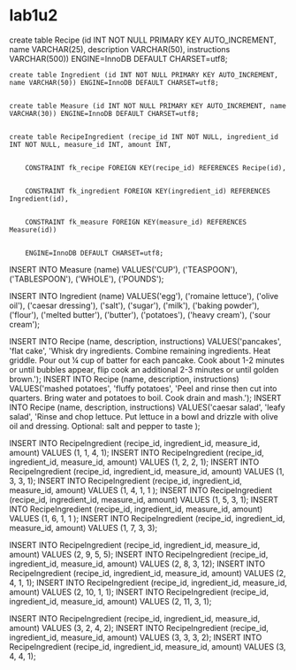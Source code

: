 
# lab1u2

create table Recipe (id INT NOT NULL PRIMARY KEY AUTO_INCREMENT, name VARCHAR(25), description VARCHAR(50), instructions VARCHAR(500)) ENGINE=InnoDB DEFAULT CHARSET=utf8;
	

	create table Ingredient (id INT NOT NULL PRIMARY KEY AUTO_INCREMENT, name VARCHAR(50)) ENGINE=InnoDB DEFAULT CHARSET=utf8; 
	

	create table Measure (id INT NOT NULL PRIMARY KEY AUTO_INCREMENT, name VARCHAR(30)) ENGINE=InnoDB DEFAULT CHARSET=utf8; 
	

	create table RecipeIngredient (recipe_id INT NOT NULL, ingredient_id INT NOT NULL, measure_id INT, amount INT, 
	

		CONSTRAINT fk_recipe FOREIGN KEY(recipe_id) REFERENCES Recipe(id), 
	

		CONSTRAINT fk_ingredient FOREIGN KEY(ingredient_id) REFERENCES Ingredient(id), 
	

		CONSTRAINT fk_measure FOREIGN KEY(measure_id) REFERENCES Measure(id)) 
	

		ENGINE=InnoDB DEFAULT CHARSET=utf8; 
	  
	  

INSERT INTO Measure (name) VALUES('CUP'), ('TEASPOON'), ('TABLESPOON'), ('WHOLE'), ('POUNDS');


INSERT INTO Ingredient (name) VALUES('egg'), ('romaine lettuce'), ('olive oil'), ('caesar dressing'), ('salt'), ('sugar'), ('milk'), ('baking powder'), ('flour'), ('melted butter'), ('butter'), ('potatoes'), ('heavy cream'), ('sour cream');


INSERT INTO Recipe (name, description, instructions) VALUES('pancakes', 'flat cake', 'Whisk dry ingredients. Combine remaining ingredients. Heat griddle. Pour out ¼ cup of batter for each pancake. Cook about 1-2 minutes or until bubbles appear, flip cook an additional 2-3 minutes or until golden brown.');
INSERT INTO Recipe (name, description, instructions) VALUES('mashed potatoes', 'fluffy potatoes', 'Peel and rinse then cut into quarters. Bring water and potatoes to boil. Cook drain and mash.');
INSERT INTO Recipe (name, description, instructions) VALUES('caesar salad', 'leafy salad', 'Rinse and chop lettuce. Put lettuce in a bowl and drizzle with olive oil and dressing. Optional: salt and pepper to taste );

INSERT INTO RecipeIngredient (recipe_id, ingredient_id, measure_id, amount) VALUES (1, 1, 4, 1);
INSERT INTO RecipeIngredient (recipe_id, ingredient_id, measure_id, amount) VALUES (1, 2, 2, 1);
INSERT INTO RecipeIngredient (recipe_id, ingredient_id, measure_id, amount) VALUES (1, 3, 3, 1);
INSERT INTO RecipeIngredient (recipe_id, ingredient_id, measure_id, amount) VALUES (1, 4, 1, 1 );
INSERT INTO RecipeIngredient (recipe_id, ingredient_id, measure_id, amount) VALUES (1, 5, 3, 1);
INSERT INTO RecipeIngredient (recipe_id, ingredient_id, measure_id, amount) VALUES (1, 6, 1, 1 );
INSERT INTO RecipeIngredient (recipe_id, ingredient_id, measure_id, amount) VALUES (1, 7, 3, 3);

INSERT INTO RecipeIngredient (recipe_id, ingredient_id, measure_id, amount) VALUES (2, 9, 5, 5);
INSERT INTO RecipeIngredient (recipe_id, ingredient_id, measure_id, amount) VALUES (2, 8, 3, 12);
INSERT INTO RecipeIngredient (recipe_id, ingredient_id, measure_id, amount) VALUES (2, 4, 1, 1);
INSERT INTO RecipeIngredient (recipe_id, ingredient_id, measure_id, amount) VALUES (2, 10, 1, 1);
INSERT INTO RecipeIngredient (recipe_id, ingredient_id, measure_id, amount) VALUES (2, 11, 3, 1);

INSERT INTO RecipeIngredient (recipe_id, ingredient_id, measure_id, amount) VALUES (3, 2, 4, 2);
INSERT INTO RecipeIngredient (recipe_id, ingredient_id, measure_id, amount) VALUES (3, 3, 3, 2);
INSERT INTO RecipeIngredient (recipe_id, ingredient_id, measure_id, amount) VALUES (3, 4, 4, 1);













